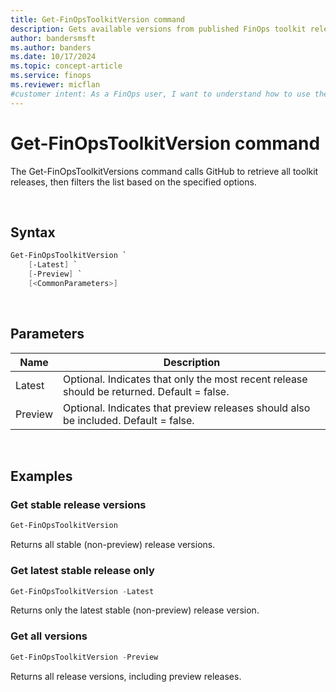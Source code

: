```yaml
---
title: Get-FinOpsToolkitVersion command
description: Gets available versions from published FinOps toolkit releases.
author: bandersmsft
ms.author: banders
ms.date: 10/17/2024
ms.topic: concept-article
ms.service: finops
ms.reviewer: micflan
#customer intent: As a FinOps user, I want to understand how to use the Get-FinOpsToolkitVersion PowerShell command.
---
```


<!-- markdownlint-disable-next-line MD025 -->
# Get-FinOpsToolkitVersion command

The Get-FinOpsToolkitVersions command calls GitHub to retrieve all toolkit releases, then filters the list based on the specified options.

<br>

## Syntax

```powershell
Get-FinOpsToolkitVersion `
    [-Latest] `
    [-Preview] `
    [<CommonParameters>]
```

<br>

## Parameters

| Name    | Description                                                                                |
| ------- | ------------------------------------------------------------------------------------------ |
| Latest  | Optional. Indicates that only the most recent release should be returned. Default = false. |
| Preview | Optional. Indicates that preview releases should also be included. Default = false.        |

<br>

## Examples

### Get stable release versions

```powershell
Get-FinOpsToolkitVersion
```

Returns all stable (non-preview) release versions.

### Get latest stable release only

```powershell
Get-FinOpsToolkitVersion -Latest
```

Returns only the latest stable (non-preview) release version.

### Get all versions

```powershell
Get-FinOpsToolkitVersion -Preview
```

Returns all release versions, including preview releases.

<br>
